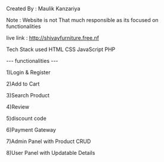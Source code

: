 Created By : Maulik Kanzariya

Note : Website is not That much responsible as its focused on functionalities 

live link : http://shivayfurniture.free.nf

Tech Stack used
HTML
CSS
JavaScript
PHP


--- functionalities ---

1)Login & Register

2)Add to Cart

3)Search Product

4)Review

5)discount code

6)Payment Gateway

7)Admin Panel with Product CRUD

8)User Panel with Updatable Details


